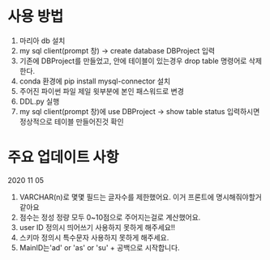 # 사용 방법

1. 마리아 db 설치
2. my sql client(prompt 창) -> create database DBProject 입력
3. 기존에 DBProject를 만들었고, 안에 테이블이 있는경우 drop table 명령어로 삭제한다.
4. conda 환경에 pip install mysql-connector 설치
5. 주어진 파이썬 파일 제일 윗부분에 본인 패스워드로 변경
6. DDL.py 실행
7. my sql client(prompt 창)에 use DBProject -> show table status 입력하시면 정상적으로 테이블 만들어진것 확인



# 주요 업데이트 사항

2020 11 05

1. VARCHAR(n)로 몇몇 필드는 글자수를 제한했어요. 이거 프론트에 명시해줘야할거 같아요
2. 점수는 정성 정량 모두 0~10점으로 주어지는걸로 계산했어요. 
3. user ID 정의시 띄어쓰기 사용하지 못하게 해주세요!!
4. 스키마 정의시 특수문자 사용하지 못하게 해주세요. 
5. MainID는'ad' or 'as' or 'su' + 공백으로 시작합니다.
